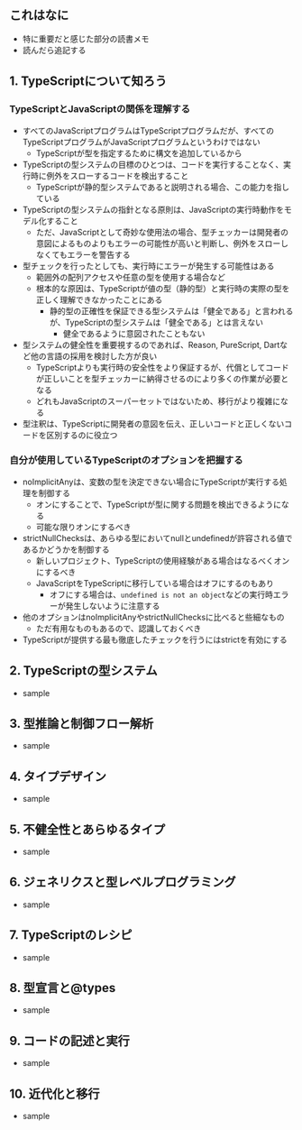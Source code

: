 ## これはなに
- 特に重要だと感じた部分の読書メモ
- 読んだら追記する

## 1. TypeScriptについて知ろう
### TypeScriptとJavaScriptの関係を理解する
- すべてのJavaScriptプログラムはTypeScriptプログラムだが、すべてのTypeScriptプログラムがJavaScriptプログラムというわけではない
	- TypeScriptが型を指定するために構文を追加しているから
- TypeScriptの型システムの目標のひとつは、コードを実行することなく、実行時に例外をスローするコードを検出すること
	- TypeScriptが静的型システムであると説明される場合、この能力を指している
- TypeScriptの型システムの指針となる原則は、JavaScriptの実行時動作をモデル化すること
	- ただ、JavaScriptとして奇妙な使用法の場合、型チェッカーは開発者の意図によるものよりもエラーの可能性が高いと判断し、例外をスローしなくてもエラーを警告する
- 型チェックを行ったとしても、実行時にエラーが発生する可能性はある
	- 範囲外の配列アクセスや任意の型を使用する場合など
	- 根本的な原因は、TypeScriptが値の型（静的型）と実行時の実際の型を正しく理解できなかったことにある
		- 静的型の正確性を保証できる型システムは「健全である」と言われるが、TypeScriptの型システムは「健全である」とは言えない
			- 健全であるように意図されたこともない
- 型システムの健全性を重要視するのであれば、Reason, PureScript, Dartなど他の言語の採用を検討した方が良い
	- TypeScriptよりも実行時の安全性をより保証するが、代償としてコードが正しいことを型チェッカーに納得させるのにより多くの作業が必要となる
	- どれもJavaScriptのスーパーセットではないため、移行がより複雑になる
- 型注釈は、TypeScriptに開発者の意図を伝え、正しいコードと正しくないコードを区別するのに役立つ

### 自分が使用しているTypeScriptのオプションを把握する
- noImplicitAnyは、変数の型を決定できない場合にTypeScriptが実行する処理を制御する
	- オンにすることで、TypeScriptが型に関する問題を検出できるようになる
	- 可能な限りオンにするべき
- strictNullChecksは、あらゆる型においてnullとundefinedが許容される値であるかどうかを制御する
	- 新しいプロジェクト、TypeScriptの使用経験がある場合はなるべくオンにするべき
	- JavaScriptをTypeScriptに移行している場合はオフにするのもあり
		- オフにする場合は、`undefined is not an object`などの実行時エラーが発生しないように注意する
- 他のオプションはnoImplicitAnyやstrictNullChecksに比べると些細なもの
	- ただ有用なものもあるので、認識しておくべき
- TypeScriptが提供する最も徹底したチェックを行うにはstrictを有効にする

## 2. TypeScriptの型システム
- sample

## 3. 型推論と制御フロー解析
- sample

## 4. タイプデザイン
- sample

## 5. 不健全性とあらゆるタイプ
- sample

## 6. ジェネリクスと型レベルプログラミング
- sample

## 7. TypeScriptのレシピ
- sample

## 8. 型宣言と@types
- sample

## 9. コードの記述と実行
- sample

## 10. 近代化と移行
- sample